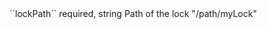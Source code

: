 <tr><td>``lockPath``</td>
	
<td>required, string</td>
	
<td>Path of the lock</td>
	
<td>"/path/myLock"</td>
	
<td></td></tr>
